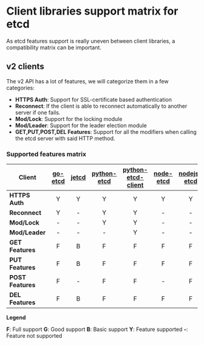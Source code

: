 # Client libraries support matrix for etcd

As etcd features support is really uneven between client libraries, a compatibility matrix can be important.

## v2 clients

The v2 API has a lot of features, we will categorize them in a few categories:

- **HTTPS Auth**: Support for SSL-certificate based authentication
- **Reconnect**: If the client is able to reconnect automatically to another server if one fails.
- **Mod/Lock**: Support for the locking module
- **Mod/Leader**: Support for the leader election module
- **GET,PUT,POST,DEL Features**: Support for all the modifiers when calling the etcd server with said HTTP method.


### Supported features matrix

| Client| [go-etcd](https://github.com/coreos/go-etcd) | [jetcd](https://github.com/diwakergupta/jetcd) | [python-etcd](https://github.com/jplana/python-etcd) | [python-etcd-client](https://github.com/dsoprea/PythonEtcdClient) | [node-etcd](https://github.com/stianeikeland/node-etcd) | [nodejs-etcd](https://github.com/lavagetto/nodejs-etcd) | [etcd-ruby](https://github.com/ranjib/etcd-ruby) | [etcd-api](https://github.com/jdarcy/etcd-api) | [cetcd](https://github.com/dwwoelfel/cetcd) |  [clj-etcd](https://github.com/rthomas/clj-etcd) | [etcetera](https://github.com/drusellers/etcetera)| [Etcd.jl](https://github.com/forio/Etcd.jl) | [p5-etcd](https://metacpan.org/release/Etcd) | [justinsb/jetcd](https://github.com/justinsb/jetcd) | [txetcd](https://github.com/russellhaering/txetcd)
| --- | :---: | :---: | :---: | :---: | :---: | :---: | :---: | :---: | :---: | :---: | :---: | :---: | :---: | :---: | :---: |
| **HTTPS Auth**    | Y | Y | Y | Y | Y | Y | - | - | - | - | - | - | - | - | - |
| **Reconnect**     | Y | - | Y | Y | - | - | - | Y | - | - | - | - | - | - | - |
| **Mod/Lock**      | - | - | Y | Y | - | - | - | - | - | - | - | Y | - | - | - |
| **Mod/Leader**    | - | - | - | Y | - | - | - | - | - | - | - | Y | - | - | - |
| **GET Features**  | F | B | F | F | F | F | F | B | F | G | F | F | F | B | G |
| **PUT Features**  | F | B | F | F | F | F | F | G | F | G | F | F | F | B | G |
| **POST Features** | F | - | F | F | - | F | F | - | - | - | F | F | F | - | F |
| **DEL Features**  | F | B | F | F | F | F | F | B | G | B | F | F | F | B | G |

**Legend**

**F**: Full support **G**: Good support **B**: Basic support
**Y**: Feature supported  **-**: Feature not supported
